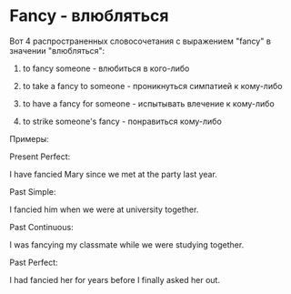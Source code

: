 # Fancy - влюбляться




Вот 4 распространенных словосочетания с выражением "fancy" в значении "влюбляться":

1. to fancy someone - влюбиться в кого-либо

2. to take a fancy to someone - проникнуться симпатией к кому-либо

3. to have a fancy for someone - испытывать влечение к кому-либо

4. to strike someone's fancy - понравиться кому-либо

Примеры:

Present Perfect:

I have fancied Mary since we met at the party last year.

Past Simple:

I fancied him when we were at university together.

Past Continuous:

I was fancying my classmate while we were studying together.

Past Perfect:

I had fancied her for years before I finally asked her out.
